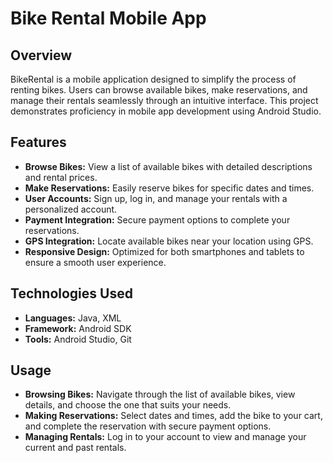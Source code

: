 # Bike Rental Mobile App

## Overview
BikeRental is a mobile application designed to simplify the process of renting bikes. Users can browse available bikes, make reservations, and manage their rentals seamlessly through an intuitive interface. This project demonstrates proficiency in mobile app development using Android Studio.

## Features
- **Browse Bikes:**  View a list of available bikes with detailed descriptions and rental prices.
- **Make Reservations:**  Easily reserve bikes for specific dates and times.
- **User Accounts:**  Sign up, log in, and manage your rentals with a personalized account.
- **Payment Integration:**  Secure payment options to complete your reservations.
- **GPS Integration:**  Locate available bikes near your location using GPS.
- **Responsive Design:**  Optimized for both smartphones and tablets to ensure a smooth user experience.

## Technologies Used
- **Languages:**  Java, XML
- **Framework:**  Android SDK
- **Tools:**  Android Studio, Git

## Usage
- **Browsing Bikes:** Navigate through the list of available bikes, view details, and choose the one that suits your needs.
- **Making Reservations:** Select dates and times, add the bike to your cart, and complete the reservation with secure payment options.
- **Managing Rentals:** Log in to your account to view and manage your current and past rentals.
